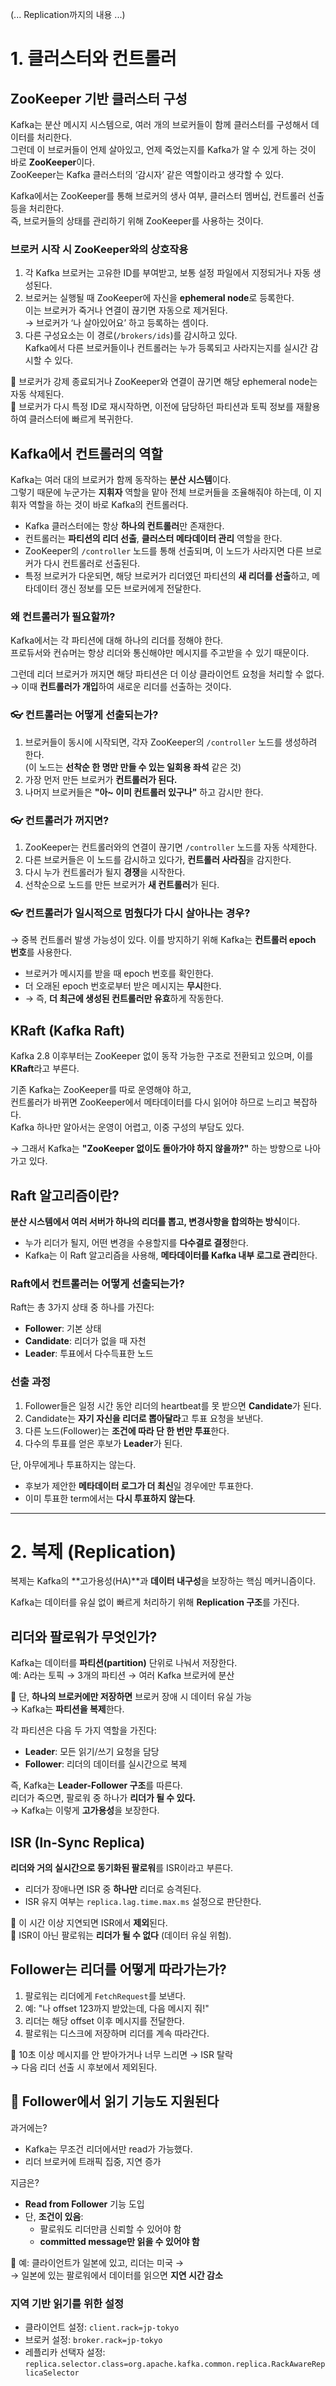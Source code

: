 (... Replication까지의 내용 ...)

# 1. 클러스터와 컨트롤러

## ZooKeeper 기반 클러스터 구성

Kafka는 분산 메시지 시스템으로, 여러 개의 브로커들이 함께 클러스터를 구성해서 데이터를 처리한다.  
그런데 이 브로커들이 언제 살아있고, 언제 죽었는지를 Kafka가 알 수 있게 하는 것이 바로 **ZooKeeper**이다.  
ZooKeeper는 Kafka 클러스터의 ‘감시자’ 같은 역할이라고 생각할 수 있다.

Kafka에서는 ZooKeeper를 통해 브로커의 생사 여부, 클러스터 멤버십, 컨트롤러 선출 등을 처리한다.  
즉, 브로커들의 상태를 관리하기 위해 ZooKeeper를 사용하는 것이다.

### 브로커 시작 시 ZooKeeper와의 상호작용

1. 각 Kafka 브로커는 고유한 ID를 부여받고, 보통 설정 파일에서 지정되거나 자동 생성된다.
2. 브로커는 실행될 때 ZooKeeper에 자신을 **ephemeral node**로 등록한다.  
   이는 브로커가 죽거나 연결이 끊기면 자동으로 제거된다.  
   → 브로커가 ‘나 살아있어요’ 하고 등록하는 셈이다.
3. 다른 구성요소는 이 경로(`/brokers/ids`)를 감시하고 있다.  
   Kafka에서 다른 브로커들이나 컨트롤러는 누가 등록되고 사라지는지를 실시간 감시할 수 있다.

📌 브로커가 강제 종료되거나 ZooKeeper와 연결이 끊기면 해당 ephemeral node는 자동 삭제된다.  
📌 브로커가 다시 특정 ID로 재시작하면, 이전에 담당하던 파티션과 토픽 정보를 재활용하여 클러스터에 빠르게 복귀한다.


## Kafka에서 컨트롤러의 역할

Kafka는 여러 대의 브로커가 함께 동작하는 **분산 시스템**이다.  
그렇기 때문에 누군가는 **지휘자** 역할을 맡아 전체 브로커들을 조율해줘야 하는데, 이 지휘자 역할을 하는 것이 바로 Kafka의 컨트롤러다.

- Kafka 클러스터에는 항상 **하나의 컨트롤러**만 존재한다.
- 컨트롤러는 **파티션의 리더 선출**, **클러스터 메타데이터 관리** 역할을 한다.
- ZooKeeper의 `/controller` 노드를 통해 선출되며, 이 노드가 사라지면 다른 브로커가 다시 컨트롤러로 선출된다.
- 특정 브로커가 다운되면, 해당 브로커가 리더였던 파티션의 **새 리더를 선출**하고, 메타데이터 갱신 정보를 모든 브로커에게 전달한다.

### 왜 컨트롤러가 필요할까?

Kafka에서는 각 파티션에 대해 하나의 리더를 정해야 한다.  
프로듀서와 컨슈머는 항상 리더와 통신해야만 메시지를 주고받을 수 있기 때문이다.

그런데 리더 브로커가 꺼지면 해당 파티션은 더 이상 클라이언트 요청을 처리할 수 없다.  
→ 이때 **컨트롤러가 개입**하여 새로운 리더를 선출하는 것이다.


### 👓 컨트롤러는 어떻게 선출되는가?

1. 브로커들이 동시에 시작되면, 각자 ZooKeeper의 `/controller` 노드를 생성하려 한다.  
   (이 노드는 **선착순 한 명만 만들 수 있는 일회용 좌석** 같은 것)
2. 가장 먼저 만든 브로커가 **컨트롤러가 된다.**
3. 나머지 브로커들은 **"아~ 이미 컨트롤러 있구나"** 하고 감시만 한다.



### 👓 컨트롤러가 꺼지면?

1. ZooKeeper는 컨트롤러와의 연결이 끊기면 `/controller` 노드를 자동 삭제한다.
2. 다른 브로커들은 이 노드를 감시하고 있다가, **컨트롤러 사라짐**을 감지한다.
3. 다시 누가 컨트롤러가 될지 **경쟁**을 시작한다.
4. 선착순으로 노드를 만든 브로커가 **새 컨트롤러**가 된다.



### 👓 컨트롤러가 일시적으로 멈췄다가 다시 살아나는 경우?

→ 중복 컨트롤러 발생 가능성이 있다. 이를 방지하기 위해 Kafka는 **컨트롤러 epoch 번호**를 사용한다.

- 브로커가 메시지를 받을 때 epoch 번호를 확인한다.
- 더 오래된 epoch 번호로부터 받은 메시지는 **무시**한다.
- → 즉, **더 최근에 생성된 컨트롤러만 유효**하게 작동한다.


## KRaft (Kafka Raft)

Kafka 2.8 이후부터는 ZooKeeper 없이 동작 가능한 구조로 전환되고 있으며, 이를 **KRaft**라고 부른다.

기존 Kafka는 ZooKeeper를 따로 운영해야 하고,  
컨트롤러가 바뀌면 ZooKeeper에서 메타데이터를 다시 읽어야 하므로 느리고 복잡하다.  
Kafka 하나만 알아서는 운영이 어렵고, 이중 구성의 부담도 있다.

→ 그래서 Kafka는 **"ZooKeeper 없이도 돌아가야 하지 않을까?"** 하는 방향으로 나아가고 있다.



## Raft 알고리즘이란?

**분산 시스템에서 여러 서버가 하나의 리더를 뽑고, 변경사항을 합의하는 방식**이다.

- 누가 리더가 될지, 어떤 변경을 수용할지를 **다수결로 결정**한다.
- Kafka는 이 Raft 알고리즘을 사용해, **메타데이터를 Kafka 내부 로그로 관리**한다.



### Raft에서 컨트롤러는 어떻게 선출되는가?

Raft는 총 3가지 상태 중 하나를 가진다:

- **Follower**: 기본 상태
- **Candidate**: 리더가 없을 때 자천
- **Leader**: 투표에서 다수득표한 노드

### 선출 과정

1. Follower들은 일정 시간 동안 리더의 heartbeat를 못 받으면 **Candidate**가 된다.
2. Candidate는 **자기 자신을 리더로 뽑아달라**고 투표 요청을 보낸다.
3. 다른 노드(Follower)는 **조건에 따라 단 한 번만 투표**한다.
4. 다수의 투표를 얻은 후보가 **Leader**가 된다.

단, 아무에게나 투표하지는 않는다.

- 후보가 제안한 **메타데이터 로그가 더 최신**일 경우에만 투표한다.
- 이미 투표한 term에서는 **다시 투표하지 않는다**.

---

# 2. 복제 (Replication)

복제는 Kafka의 **고가용성(HA)**과 **데이터 내구성**을 보장하는 핵심 메커니즘이다.

Kafka는 데이터를 유실 없이 빠르게 처리하기 위해 **Replication 구조**를 가진다.


## 리더와 팔로워가 무엇인가?

Kafka는 데이터를 **파티션(partition)** 단위로 나눠서 저장한다.  
예: A라는 토픽 → 3개의 파티션 → 여러 Kafka 브로커에 분산

📌 단, **하나의 브로커에만 저장하면** 브로커 장애 시 데이터 유실 가능  
→ Kafka는 **파티션을 복제**한다.

각 파티션은 다음 두 가지 역할을 가진다:

- **Leader**: 모든 읽기/쓰기 요청을 담당
- **Follower**: 리더의 데이터를 실시간으로 복제

즉, Kafka는 **Leader-Follower 구조**를 따른다.  
리더가 죽으면, 팔로워 중 하나가 **리더가 될 수 있다.**  
→ Kafka는 이렇게 **고가용성**을 보장한다.


## ISR (In-Sync Replica)

**리더와 거의 실시간으로 동기화된 팔로워**를 ISR이라고 부른다.

- 리더가 장애나면 ISR 중 **하나만** 리더로 승격된다.
- ISR 유지 여부는 `replica.lag.time.max.ms` 설정으로 판단한다.

📌 이 시간 이상 지연되면 ISR에서 **제외**된다.  
📌 ISR이 아닌 팔로워는 **리더가 될 수 없다** (데이터 유실 위험).


## Follower는 리더를 어떻게 따라가는가?

1. 팔로워는 리더에게 `FetchRequest`를 보낸다.
2. 예: "나 offset 123까지 받았는데, 다음 메시지 줘!"
3. 리더는 해당 offset 이후 메시지를 전달한다.
4. 팔로워는 디스크에 저장하며 리더를 계속 따라간다.

📌 10초 이상 메시지를 안 받아가거나 너무 느리면 → ISR 탈락  
→ 다음 리더 선출 시 후보에서 제외된다.


## 📖 Follower에서 읽기 기능도 지원된다

과거에는?
- Kafka는 무조건 리더에서만 read가 가능했다.
- 리더 브로커에 트래픽 집중, 지연 증가

지금은?
- **Read from Follower** 기능 도입
- 단, **조건이 있음**:
  - 팔로워도 리더만큼 신뢰할 수 있어야 함
  - **committed message만 읽을 수 있어야 함**

📌 예: 클라이언트가 일본에 있고, 리더는 미국 →  
→ 일본에 있는 팔로워에서 데이터를 읽으면 **지연 시간 감소**

### 지역 기반 읽기를 위한 설정

- 클라이언트 설정: `client.rack=jp-tokyo`
- 브로커 설정: `broker.rack=jp-tokyo`
- 레플리카 선택자 설정:  
  `replica.selector.class=org.apache.kafka.common.replica.RackAwareReplicaSelector`
